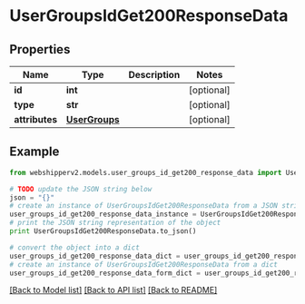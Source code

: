 # UserGroupsIdGet200ResponseData


## Properties
Name | Type | Description | Notes
------------ | ------------- | ------------- | -------------
**id** | **int** |  | [optional] 
**type** | **str** |  | [optional] 
**attributes** | [**UserGroups**](UserGroups.md) |  | [optional] 

## Example

```python
from webshipperv2.models.user_groups_id_get200_response_data import UserGroupsIdGet200ResponseData

# TODO update the JSON string below
json = "{}"
# create an instance of UserGroupsIdGet200ResponseData from a JSON string
user_groups_id_get200_response_data_instance = UserGroupsIdGet200ResponseData.from_json(json)
# print the JSON string representation of the object
print UserGroupsIdGet200ResponseData.to_json()

# convert the object into a dict
user_groups_id_get200_response_data_dict = user_groups_id_get200_response_data_instance.to_dict()
# create an instance of UserGroupsIdGet200ResponseData from a dict
user_groups_id_get200_response_data_form_dict = user_groups_id_get200_response_data.from_dict(user_groups_id_get200_response_data_dict)
```
[[Back to Model list]](../README.md#documentation-for-models) [[Back to API list]](../README.md#documentation-for-api-endpoints) [[Back to README]](../README.md)


